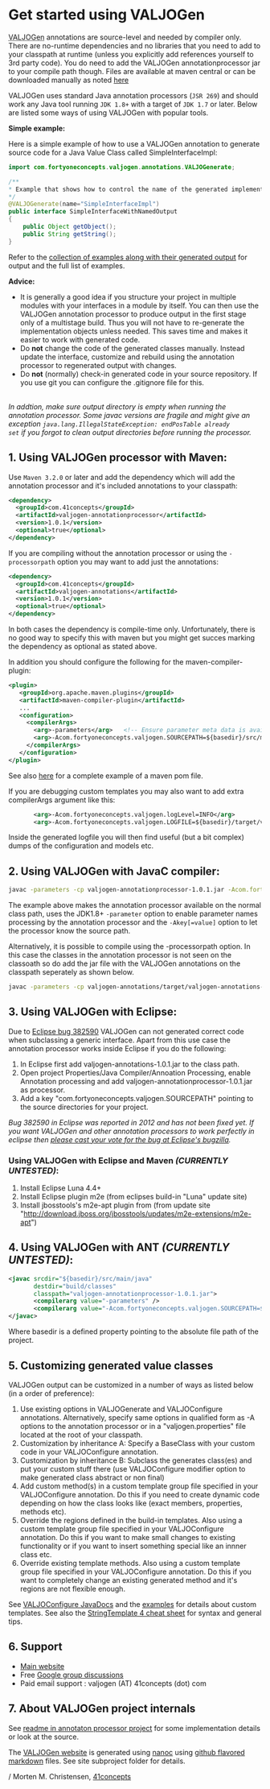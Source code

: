 <a name="jumbotron-start"/>

# Get started using VALJOGen

<abbr title="Value Java Object Generator">VALJOGen</abbr> annotations are source-level and needed by compiler only. There are no-runtime dependencies and no libraries that you need to add to your classpath at runtime (unless you explicitly add references yourself to 3rd party code). You do need to add the VALJOGen annotationprocessor jar to your compile path though. Files are available at maven central or can be downloaded manually as noted [here](DOWNLOADS.md)

VALJOGen uses standard Java annotation processors (`JSR 269`) and should work any Java tool running `JDK 1.8+` with a target of `JDK 1.7` or later. Below are listed some ways of using VALJOGen with popular tools.

**Simple example:**

Here is a simple example of how to use a VALJOGen annotation to generate source code for a Java Value Class called SimpleInterfaceImpl:

```java
import com.fortyoneconcepts.valjogen.annotations.VALJOGenerate;

/**
* Example that shows how to control the name of the generated implementation class.
*/
@VALJOGenerate(name="SimpleInterfaceImpl")
public interface SimpleInterfaceWithNamedOutput
{
    public Object getObject();
    public String getString();
}
```

Refer to the [collection of examples along with their generated output](http://valjogen.41concepts.com/examples.html) for output and the full list of examples.

<a name="important-start"/>

**Advice:**

- It is generally a good idea if you structure your project in multiple modules with your interfaces in a module by itself. You can then use the VALJOGen annotation processor to produce output in the first stage only of a multistage build. Thus you will not have to re-generate the implementation objects unless needed. This saves time and makes it easier to work with generated code.
- Do **not** change the code of the generated classes manually. Instead update the interface, customize and rebuild using the annotation processor to regenerated output with changes.
- Do **not** (normally) check-in generated code in your source repository. If you use git you can configure the .gitignore file for this.

<br/>*In addtion, make sure output directory is empty when running the annotation processor. Some javac versions are fragile and might give an exception <code>java.lang.IllegalStateException: endPosTable already set</code> if you forgot to clean output directories before running the processor.*

<a name="important-end"/>

<a name="jumbotron-end"/>

## 1. Using VALJOGen processor with Maven:

Use `Maven 3.2.0` or later and add the dependency which will add the annotation processor and it's included annotations to your classpath:

```Xml
<dependency>
  <groupId>com.41concepts</groupId>
  <artifactId>valjogen-annotationprocessor</artifactId>
  <version>1.0.1</version>
  <optional>true</optional>
</dependency>
```

If you are compiling without the annotation processor or using the <code>-processorpath</code> option you may want to add just the annotations:

```Xml
<dependency>
  <groupId>com.41concepts</groupId>
  <artifactId>valjogen-annotations</artifactId>
  <version>1.0.1</version>
  <optional>true</optional>
</dependency>
```

In both cases the dependency is compile-time only. Unfortunately, there is no good way to specify this with maven but you might get succes marking the dependency as optional as stated above.

In addition you should configure the following for the maven-compiler-plugin:

```Xml
<plugin>
   <groupId>org.apache.maven.plugins</groupId>
   <artifactId>maven-compiler-plugin</artifactId>
   ...
   <configuration>
     <compilerArgs>
       <arg>-parameters</arg>   <!-- Ensure parameter meta data is available for best code generation -->
       <arg>-Acom.fortyoneconcepts.valjogen.SOURCEPATH=${basedir}/src/main/java</arg> <!-- Specify where to locate sources -->
     </compilerArgs>
   </configuration>
</plugin>
```

See also [here](https://github.com/41concepts/VALJOGen/blob/master/valjogen-examples/standalone.xml) for a complete example of a maven pom file.

If you are debugging custom templates you may also want to add extra compilerArgs argument like this:

```Xml
       <arg>-Acom.fortyoneconcepts.valjogen.logLevel=INFO</arg>
       <arg>-Acom.fortyoneconcepts.valjogen.LOGFILE=${basedir}/target/valjogen.log</arg>
```

Inside the generated logfile you will then find useful (but a bit complex) dumps of the configuration and models etc.

## 2. Using VALJOGen with JavaC compiler:

```Bash
javac -parameters -cp valjogen-annotationprocessor-1.0.1.jar -Acom.fortyoneconcepts.valjogen.SOURCEPATH=SourceDirForYourCode -s DestinationDirForGeneratedSources -d DestinationDirForOutputClasses SourceDirForYourCodeUsingTheAnnotationProcessor.java
```

The example above makes the annotation processor available on the normal class path, uses the JDK1.8+ <code>-parameter</code> option to enable parameter names processing by the annotation processor and the <code>-Akey[=value]</code> option to let the processor know the source path.

Alternatively, it is possible to compile using the -processorpath option. In this case the classes in the annotation processor is not seen on the classoath so do add the jar file with the VALJOGen annotations on the classpath seperately as shown below.

```Bash
javac -parameters -cp valjogen-annotations/target/valjogen-annotations-1.0.1.jar -processorpath ../valjogen-processor/target/valjogen-annotationprocessor-1.0.1.jar -Acom.fortyoneconcepts.valjogen.SOURCEPATH=SourceDirForYourCode -s DestinationDirForGeneratedSources -d DestinationDirForOutputClasses SourceDirForYourCodeUsingTheAnnotationProcessor.java
```

## 3. Using VALJOGen with Eclipse:

Due to [Eclipse bug 382590][eclipsebug] VALJOGen can not generated correct code when subclassing a generic interface. Apart from this use case the annotation processor works inside Eclipse if you do the following:

1. In Eclipse first add valjogen-annotations-1.0.1.jar to the class path.
2. Open project Properties/Java Compiler/Annoation Processing, enable Annotation processing and add valjogen-annotationprocessor-1.0.1.jar as processor.
3. Add a key "com.fortyoneconcepts.valjogen.SOURCEPATH" pointing to the source directories for your project.

*Bug 382590 in Eclipse was reported in 2012 and has not been fixed yet. If you want VALJOGen and other annotation processors to work perfectly in eclipse then [please cast your vote for the bug at Eclipse's bugzilla][eclipsebug].*

[eclipsebug]: https://bugs.eclipse.org/bugs/show_bug.cgi?id=382590  "Eclipse bug 382590"

### Using VALJOGen with Eclipse and Maven *(CURRENTLY UNTESTED)*:

1. Install Eclipse Luna 4.4+
2. Install Eclipse plugin m2e (from eclipses build-in "Luna" update site)
3. Install jbosstools's m2e-apt plugin from (from update site "http://download.jboss.org/jbosstools/updates/m2e-extensions/m2e-apt")

## 4. Using VALJOGen with ANT *(CURRENTLY UNTESTED)*:

```Xml
<javac srcdir="${basedir}/src/main/java"
       destdir="build/classes"
       classpath="valjogen-annotationprocessor-1.0.1.jar">
       <compilerarg value="-parameters" />
       <compilerarg value="-Acom.fortyoneconcepts.valjogen.SOURCEPATH=${basedir}/src/main/java"/>
</javac>
```

Where basedir is a defined property pointing to the absolute file path of the project.

## 5. Customizing generated value classes

VALJOGen output can be customized in a number of ways as listed below (in a order of preference):

1. Use existing options in VALJOGenerate and VALJOConfigure annotations. Alternatively, specify same options in qualified form as -A options to the annotation processor or in a "valjogen.properties" file located at the root of your classpath.
2. Customization by inheritance A: Specify a BaseClass with your custom code in your VALJOConfigure annotation.
3. Customization by inheritance B: Subclass the generates class(es) and put your custom stuff there (use VALJOConfigure modifier option to make generated class abstract or non final)
4. Add custom method(s) in a custom template group file specified in your VALJOConfigure annotation. Do this if you need to create dynamic code depending on how the class looks like (exact members, properties, methods etc).
5. Override the regions defined in the build-in templates. Also using a custom template group file specified in your VALJOConfigure annotation. Do this if you want to make small changes to existing functionality or if you want to insert something special like an innner class etc.
6. Override existing template methods. Also using a custom template group file specified in your VALJOConfigure annotation. Do this if you want to completely change an existing generated method and it's regions are not flexible enough.

See [VALJOConfigure JavaDocs](apidocs/com/fortyoneconcepts/valjogen/annotations/VALJOConfigure.html#customJavaTemplateFileName) and the [examples](http://valjogen.41concepts.com/examples.html) for details about custom templates. See also the [StringTemplate 4 cheat sheet](https://theantlrguy.atlassian.net/wiki/display/ST4/StringTemplate+cheat+sheet) for syntax and general tips.

## 6. Support
- [Main website](http://valjogen.41concepts.com)
- Free [Google group discussions](http://groups.google.com/group/valjogen)
- Paid email support : valjogen (AT) 41concepts (dot) com

## 7. About VALJOGen project internals

See [readme in annotaton processor project](valjogen-processor/README.md) for some implementation details or look at the source.

The [VALJOGen website](http://valjogen.41concepts.com) is generated using [nanoc](http://nanoc.ws/) using [github flavored markdown](https://help.github.com/articles/github-flavored-markdown/) files. See site subproject folder for details.

/ Morten M. Christensen, [41concepts](http://www.41concepts.com)